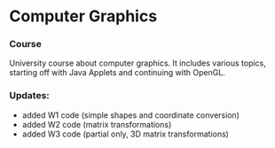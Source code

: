 # Computer Graphics


### Course

University course about computer graphics. It includes various topics, starting off with Java Applets and continuing with OpenGL.

### Updates:
* added W1 code (simple shapes and coordinate conversion)
* added W2 code (matrix transformations)
* added W3 code (partial only, 3D matrix transformations)
